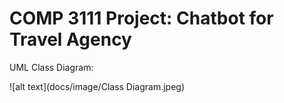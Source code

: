 # COMP 3111 Project: Chatbot for Travel Agency

UML Class Diagram:


![alt text](docs/image/Class Diagram.jpeg)
